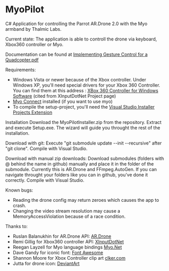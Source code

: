 MyoPilot
========

C# Application for controlling the Parrot AR.Drone 2.0 with the Myo armband by Thalmic Labs. 

Current state: The application is able to controll the drone via keyboard, Xbox360 controller or Myo.

Documentation can be found at [Implementing Gesture Control for a Quadcopter.pdf](https://github.com/it12052/MyoPilot/blob/master/Implementing%20Gesture%20Control%20for%20a%20Quadcopter.pdf)

Requirements:
* Windows Vista or newer because of the Xbox controller. Under Windows XP, you'll need special drivers for your Xbox 360 Controller. You can find them at this address : [XBox 360 Controller for Windows Software](http://www.microsoft.com/en-us/download/details.aspx?id=34001) (cited from XInputDotNet Project page)
* [Myo Connect](https://www.thalmic.com/start/) installed (if you want to use myo)
* To compile the setup-project, you'll need the [Visual Studio Installer Projects Extension](http://blogs.msdn.com/b/visualstudio/archive/2014/04/17/visual-studio-installer-projects-extension.aspx)

Installation
Download the MyoPilotInstaller.zip from the repository. Extract and execute Setup.exe. The wizard will guide you throught the rest of the installation.

Download with git:
Execute "git submodule update --init --recursive" after "git clone". Compile with Visual Studio.

Download with manual zip downloads:
Download submodules (folders with @ behind the name in github) manually and place it in the folder of the submodule. Currently this is AR.Drone and FFmpeg.AutoGen. If you can navigate throught your folders like you can in github, you've done it correctly. Compile with Visual Studio.

Known bugs:
* Reading the drone config may return zeroes which causes the app to crash. 
* Changing the video stream resolution may cause a MemoryAccessViolation because of a race condition.

Thanks to:
* Ruslan Balanukhin for AR.Drone API: [AR.Drone](https://github.com/Ruslan-B/AR.Drone)
* Remi Gillig for Xbox360 controller API: [XInputDotNet](https://github.com/speps/XInputDotNet)
* Reegan Layzell for Myo language bindings [Myo.Net](https://github.com/rtlayzell/Myo.Net)
* Dave Gandy for iconic font: [Font Awesome](https://fortawesome.github.io/Font-Awesome/)
* Shannon Moore for Xbox Controller clip art [clker.com](http://www.clker.com/clipart-285099.html)
* Jutta for drone icon: [DeviantArt](http://playingarts.deviantart.com/)
